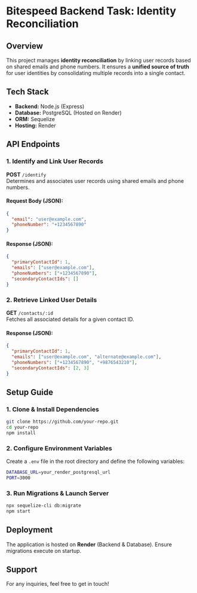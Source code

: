 # Bitespeed Backend Task: Identity Reconciliation

## Overview
This project manages **identity reconciliation** by linking user records based on shared emails and phone numbers. It ensures a **unified source of truth** for user identities by consolidating multiple records into a single contact.

## Tech Stack
- **Backend:** Node.js (Express)
- **Database:** PostgreSQL (Hosted on Render)
- **ORM:** Sequelize
- **Hosting:** Render

## API Endpoints
### 1. Identify and Link User Records
**POST** `/identify`  
Determines and associates user records using shared emails and phone numbers.

#### Request Body (JSON):
```json
{
  "email": "user@example.com",
  "phoneNumber": "+1234567890"
}
```

#### Response (JSON):
```json
{
  "primaryContactId": 1,
  "emails": ["user@example.com"],
  "phoneNumbers": ["+1234567890"],
  "secondaryContactIds": []
}
```

### 2. Retrieve Linked User Details
**GET** `/contacts/:id`  
Fetches all associated details for a given contact ID.

#### Response (JSON):
```json
{
  "primaryContactId": 1,
  "emails": ["user@example.com", "alternate@example.com"],
  "phoneNumbers": ["+1234567890", "+9876543210"],
  "secondaryContactIds": [2, 3]
}
```

## Setup Guide
### 1. Clone & Install Dependencies
```sh
git clone https://github.com/your-repo.git
cd your-repo
npm install
```

### 2. Configure Environment Variables
Create a `.env` file in the root directory and define the following variables:
```sh
DATABASE_URL=your_render_postgresql_url
PORT=3000
```

### 3. Run Migrations & Launch Server
```sh
npx sequelize-cli db:migrate
npm start
```

## Deployment
The application is hosted on **Render** (Backend & Database). Ensure migrations execute on startup.

## Support
For any inquiries, feel free to get in touch!

